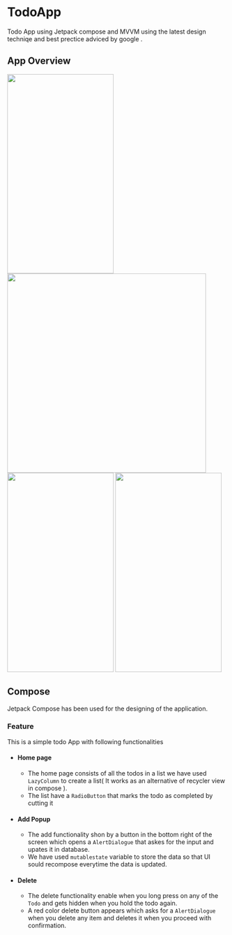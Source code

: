 # TodoApp
Todo App using Jetpack compose and MVVM using the latest design techniqe and best prectice adviced by google .

## App Overview 
<img src = "https://github.com/Suryanshu-rana/TodoApp/assets/61387349/ca4a9aba-7e5c-4069-8449-a2928df6eaa8" width ="244" height ="456">
<img src= "https://github.com/Suryanshu-rana/TodoApp/assets/61387349/d493ba11-7e78-4780-9e21-0d3ce2df871f" widht = "244" height ="456">
<img src = "https://github.com/Suryanshu-rana/TodoApp/assets/61387349/21926adb-8bd0-4a92-a3eb-0137900968a1" width = "244" height ="456">
<img src = "https://github.com/Suryanshu-rana/TodoApp/assets/61387349/5da62335-bc7e-4093-99b5-4a11aa5d8136" width = "244" height ="456">

## Compose
Jetpack Compose has been used for the designing of the application.
### Feature
This is a simple todo App with following functionalities
* #### Home page
  * The home page consists of all the todos in a list we have used `LazyColumn` to create a list( It works as an alternative of recycler view in compose ).
  * The list have a `RadioButton` that marks the todo as completed by cutting it
* #### Add Popup
  * The add functionality shon by a button in the bottom right of the screen which opens a `AlertDialogue` that askes for the input and upates it in database.
  * We have used `mutablestate` variable to store the data so that UI sould recompose everytime the data is updated.
* #### Delete
  * The delete functionality enable when you long press on any of the `Todo` and gets hidden when you hold the todo again.
  * A red color delete button appears which asks for a `AlertDialogue` when you delete any item and deletes it when you proceed with confirmation.
